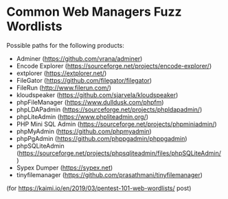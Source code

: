 # Common Web Managers Fuzz Wordlists

Possible paths for the following products:
* Adminer (https://github.com/vrana/adminer)
* Encode Explorer (https://sourceforge.net/projects/encode-explorer/)
* extplorer (https://extplorer.net/)
* FileGator (https://github.com/filegator/filegator)
* FileRun (http://www.filerun.com/)
* kloudspeaker (https://github.com/sjarvela/kloudspeaker)
* phpFileManager (https://www.dulldusk.com/phpfm)
* phpLDAPadmin (https://sourceforge.net/projects/phpldapadmin/)
* phpLiteAdmin (https://www.phpliteadmin.org/)
* PHP Mini SQL Admin (https://sourceforge.net/projects/phpminiadmin/)
* phpMyAdmin (https://github.com/phpmyadmin)
* phpPgAdmin (https://github.com/phppgadmin/phppgadmin)
* phpSQLiteAdmin (https://sourceforge.net/projects/phpsqliteadmin/files/phpSQLiteAdmin/)
* Sypex Dumper (https://sypex.net)
* tinyfilemanager (https://github.com/prasathmani/tinyfilemanager)

(for https://kaimi.io/en/2019/03/pentest-101-web-wordlists/ post)
